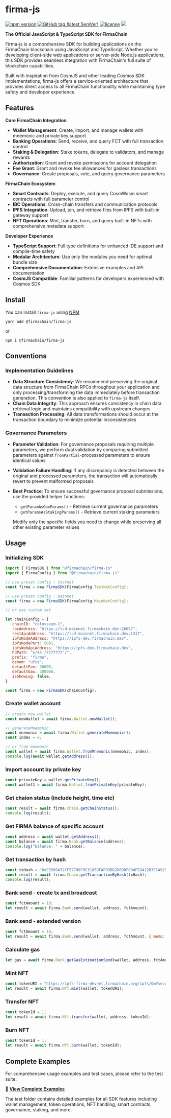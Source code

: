 # firma-js

[![npm version](https://badge.fury.io/js/%40firmachain%2Ffirma-js.svg)](https://badge.fury.io/js/%40firmachain%2Ffirma-js)
[![GitHub tag (latest SemVer)](https://img.shields.io/github/v/tag/firmachain/firma-js)](https://github.com/firmachain/firma-js/releases)
[![license](https://img.shields.io/badge/License-MIT-blue.svg)](https://github.com/firmachain/firma-js/blob/master/LICENSE)
[![](https://tokei.rs/b1/github/XAMPPRocky/tokei)](https://github.com/FirmaChain/firma-js)

**The Official JavaScript & TypeScript SDK for FirmaChain**

Firma-js is a comprehensive SDK for building applications on the FirmaChain blockchain using JavaScript and TypeScript. Whether you're developing client-side web applications or server-side Node.js applications, this SDK provides seamless integration with FirmaChain's full suite of blockchain capabilities.

Built with inspiration from CosmJS and other leading Cosmos SDK implementations, firma-js offers a service-oriented architecture that provides direct access to all FirmaChain functionality while maintaining type safety and developer experience.

## Features

**Core FirmaChain Integration**
- **Wallet Management**: Create, import, and manage wallets with mnemonic and private key support
- **Banking Operations**: Send, receive, and query FCT with full transaction control
- **Staking & Delegation**: Stake tokens, delegate to validators, and manage rewards
- **Authorization**: Grant and revoke permissions for account delegation
- **Fee Grant**: Grant and revoke fee allowances for gasless transactions
- **Governance**: Create proposals, vote, and query governance parameters

**FirmaChain Ecosystem**
- **Smart Contracts**: Deploy, execute, and query CosmWasm smart contracts with full parameter control
- **IBC Operations**: Cross-chain transfers and communication protocols
- **IPFS Integration**: Upload, pin, and retrieve files from IPFS with built-in gateway support
- **NFT Operations**: Mint, transfer, burn, and query built-in NFTs with comprehensive metadata support

**Developer Experience**
- **TypeScript Support**: Full type definitions for enhanced IDE support and compile-time safety
- **Modular Architecture**: Use only the modules you need for optimal bundle size
- **Comprehensive Documentation**: Extensive examples and API documentation
- **CosmJS Compatible**: Familiar patterns for developers experienced with Cosmos SDK

## Install
You can install `firma-js` using [NPM](https://www.npmjs.com/package/@firmachain/firma-js)
```
yarn add @firmachain/firma-js
```
or
```
npm i @firmachain/firma-js
```

## Conventions

### Implementation Guidelines
- **Data Structure Consistency**: We recommend preserving the original data structure from FirmaChain RPCs throughout your application and only processing/transforming the data immediately before transaction generation. This convention is also applied to `firma-js` itself.
- **Chain Data Integrity**: This approach ensures consistency in chain data retrieval logic and maintains compatibility with upstream changes
- **Transaction Processing**: All data transformations should occur at the transaction boundary to minimize potential inconsistencies

### Governance Parameters
- **Parameter Validation**: For governance proposals requiring multiple parameters, we perform dual validation by comparing submitted parameters against `fromPartial`-processed parameters to ensure identical values
- **Validation Failure Handling**: If any discrepancy is detected between the original and processed parameters, the transaction will automatically revert to prevent malformed proposals
- **Best Practice**: To ensure successful governance proposal submissions, use the provided helper functions:
  - `getParamAsGovParams()` - Retrieve current governance parameters
  - `getParamsAsStakingParams()` - Retrieve current staking parameters
  
  Modify only the specific fields you need to change while preserving all other existing parameter values 


## Usage
### Initializing SDK
```js
import { FirmaSDK } from "@firmachain/firma-js"
import { FirmaConfig } from "@firmachain/firma-js"

// use preset config : testnet
const firma = new FirmaSDK(FirmaConfig.TestNetConfig);

// use preset config : mainnet
const firma = new FirmaSDK(FirmaConfig.MainNetConfig);

// or use custom set

let chainConfig = {
   chainID: "colosseum-1",
   rpcAddress: "https://lcd-mainnet.firmachain.dev:26657",
   restApiAddress: "https://lcd-mainnet.firmachain.dev:1317",
   ipfsNodeAddress: "https://ipfs-dev.firmachain.dev",
   ipfsNodePort: 5001,
   ipfsWebApiAddress: "https://ipfs-dev.firmachain.dev",
   hdPath: "m/44'/7777777'/",
   prefix: "firma",
   denom: "ufct",
   defaultFee: 30000,
   defaultGas: 300000,
   isShowLog: false,
}

const firma = new FirmaSDK(chainConfig);

```

### Create wallet account
```js
// create new wallet
const newWallet = await firma.Wallet.newWallet();

// generateMnemonic
const mnemonic = await firma.Wallet.generateMnemonic();
const index = 0;

// or from mnemonic
const wallet = await firma.Wallet.fromMnemonic(mnemonic, index);
console.log(await wallet.getAddress());
```

### Import account by private key
```js
const privateKey = wallet.getPrivateKey();
const wallet1 = await firma.Wallet.fromPrivateKey(privateKey);
```

### Get chaion status (include height, time etc)
```js
const result = await firma.Chain.getChainStatus();
console.log(result);
```

### Get FIRMA balance of specific account
```js
const address = await wallet.getAddress();
const balance = await firma.Bank.getBalance(address);
console.log("balance: " + balance);
```

### Get transaction by hash
```js
const txHash = "0xC5509A32CF57798F8C3185DFAF03BD2D09DFC04FE842283ECA9298F5F60E340F";
const result = await firma.Chain.getTransactionByHash(txHash);
console.log(result);
```

### Bank send - create tx and broadcast
```js
const fctAmount = 10;
let result = await firma.Bank.send(wallet, address, fctAmount);
```

### Bank send - extended version
```js
const fctAmount = 10;
let result = await firma.Bank.send(wallet, address, fctAmount, { memo: "", fee: 30000, gas: 300000 });
```

### Calculate gas
```js
let gas = await firma.Bank.getGasEstimationSend(wallet, address, fctAmount);
```

### Mint NFT
```js
const tokenURI = "https://ipfs-firma-devnet.firmachain.org/ipfs/QmYsezxzunake9EmyoU4HsWKEyHQLgE3syTEpTSQEhNChA";
let result = await firma.Nft.mint(wallet, tokenURI);
```

### Transfer NFT
```js
const tokenId = 1;
let result = await firma.Nft.transfer(wallet, address, tokenId);
```

### Burn NFT
```js
const tokenId = 1;
let result = await firma.Nft.burn(wallet, tokenId);
```

## Complete Examples

For comprehensive usage examples and test cases, please refer to the test suite:

🔗 **[View Complete Examples](https://github.com/FirmaChain/firma-js/tree/main/test)**

The test folder contains detailed examples for all SDK features including wallet management, token operations, NFT handling, smart contracts, governance, staking, and more.
